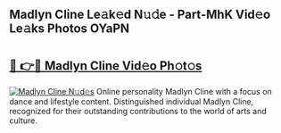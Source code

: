 ## Madlyn Cline Le𝚊k𝚎d N𝚞𝚍e - Part-MhK Vid𝚎o Le𝚊ks Photos OYaPN

# <h2><a href="http://fbf0ccj.evod.top/?m=Madlyn+Cline">🔗 👉🔴 Madlyn Cline Vid𝚎o Ph𝚘t𝚘s</a></h2>

[![Madlyn Cline N𝚞d𝚎s](https://i.imgur.com/8V9OHl7.gif)](http://fbf0ccj.evod.top/?m=Madlyn+Cline)
Online personality Madlyn Cline with a focus on dance and lifestyle content. Distinguished individual Madlyn Cline, recognized for their outstanding contributions to the world of arts and culture. 
